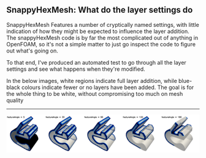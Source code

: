 ## SnappyHexMesh: What do the layer settings do

SnappyHexMesh Features a number of cryptically named settings, with little indication of how they might be expected to influence the layer addition. The snappyHexMesh code is by far the most complicated out of anything in OpenFOAM, so it's not a simple matter to just go inspect the code to figure out what's going on.

To that end, I've produced an automated test to go through all the layer settings and see what happens when they're modified.

In the below images, white regions indicate full layer addition, while blue-black colours indicate fewer or no layers have been added. The goal is for the whole thing to be white, without compromising too much on mesh quality

---

![featureAngleSurface](/images/snappy/featureAngle_surface.png)
